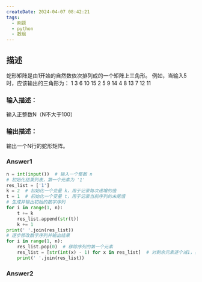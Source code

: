 ```yaml
---
createDate: 2024-04-07 08:42:21
tags:
  - 刷题
  - python
  - 数组
---
```

## 描述
蛇形矩阵是由1开始的自然数依次排列成的一个矩阵上三角形。
例如，当输入5时，应该输出的三角形为：
1 3 6 10 15
2 5 9 14
4 8 13
7 12
11
### 输入描述：
输入正整数N（N不大于100）
### 输出描述：
输出一个N行的蛇形矩阵。
### Answer1
```python
n = int(input())  # 输入一个整数 n
# 初始化结果列表，第一个元素为 '1'
res_list = ['1']
k = 2  # 初始化一个变量 k，用于记录每次递增的值
t = 1  # 初始化一个变量 t，用于记录当前序列的末尾值
# 生成并输出初始的数字序列
for i in range(1, n):
    t += k
    res_list.append(str(t))
    k += 1
print(' '.join(res_list))
# 逐步修改数字序列并输出结果
for i in range(1, n):
    res_list.pop(0)  # 移除序列的第一个元素
    res_list = [str(int(x) - 1) for x in res_list]  # 对剩余元素逐个减1，并转换为字符串
    print(' '.join(res_list))
```
### Answer2
```python

```
